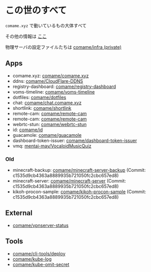 # この世のすべて

`comame.xyz` で動いているもの大体すべて

その他の情報は [ここ](https://blog.comame.xyz/tags/Kubernetes)

物理サーバの設定ファイルたちは [comame/infra (private)](https://github.com/comame/infra)

## Apps

- comame.xyz: [comame/comame.xyz](https://github.com/comame/comame.xyz)
- ddns: [comame/CloudFlare-DDNS](https://github.com/comame/CloudFlare-DDNS)
- registry-dashboard: [comame/registry-dashboard](https://github.com/comame/registry-dashboard)
- voms-timeline: [comame/voms-timeline](https://github.com/comame/voms-timeline)
- dotfiles: [comame/dotfiles](https://github.com/comame/dotfiles)
- chat: [comame/chat.comame.xyz](https://github.com/comame/chat.comame.xyz)
- shortlink: [comame/shortlink](https://github.com/comame/shortlink)
- remote-cam: [comame/remote-cam](https://github.com/comame/remote-cam)
- remote-cam: [comame/remote-cam](https://github.com/comame/remote-cam)
- webrtc-stun: [comame/webrtc-stun](https://github.com/comame/webrtc-stun)
- id: [comame/id](https://github.com/comame/id)
- guacamole: [comame/guacamole](https://github.com/comame/guacamole)
- dashboard-token-issuer: [comame/dashboard-token-issuer](https://github.com/comame/dashboard-token-issuer)
- vmq: [mentai-may/VocaloidMusicQuiz](https://github.com/mentai-mayo/VocaloidMusicQuiz/)

### Old

- minecraft-backup: [comame/minecraft-server-backup](https://github.com/comame/minecraft-server-backup) (Commit: c1535d9cb4363a8889935b721050fc2cbc657ed8)
- minecraft-server: [comame/minecraft-server](https://github.com/comame/minecraft-server) (Commit: c1535d9cb4363a8889935b721050fc2cbc657ed8)
- kikoh-procon-sample: [comame/kikoh-procon-sample](https://github.com/comame/kikoh-procon-sample) (Commit: c1535d9cb4363a8889935b721050fc2cbc657ed8)

## External

- [comame/vpnserver-status](https://github.com/comame/vpnserver-status)

## Tools

- [comame/cli-tools/deploy](https://github.com/comame/cli-tools/tree/main/deploy)
- [comame/kube-log](https://github.com/comame/kube-log)
- [comame/kube-omit-secret](https://github.com/comame/kube-omit-secret)
